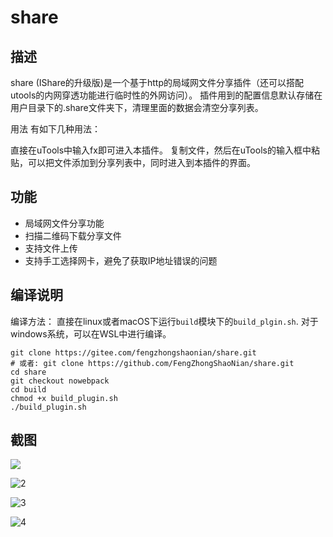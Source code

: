 # share
## 描述
share (IShare的升级版)是一个基于http的局域网文件分享插件（还可以搭配utools的内网穿透功能进行临时性的外网访问）。 插件用到的配置信息默认存储在用户目录下的.share文件夹下，清理里面的数据会清空分享列表。

用法
有如下几种用法：

直接在uTools中输入fx即可进入本插件。
复制文件，然后在uTools的输入框中粘贴，可以把文件添加到分享列表中，同时进入到本插件的界面。


## 功能
- 局域网文件分享功能
- 扫描二维码下载分享文件
- 支持文件上传
- 支持手工选择网卡，避免了获取IP地址错误的问题

## 编译说明

编译方法： 直接在linux或者macOS下运行`build`模块下的`build_plgin.sh`.
对于windows系统，可以在WSL中进行编译。
```shell
git clone https://gitee.com/fengzhongshaonian/share.git
# 或者: git clone https://github.com/FengZhongShaoNian/share.git
cd share
git checkout nowebpack
cd build
chmod +x build_plugin.sh
./build_plugin.sh
```

## 截图

![](https://gitee.com/fengzhongshaonian/share/raw/master/screenshots/1.png)


![2](https://gitee.com/fengzhongshaonian/share/raw/master/screenshots/2.png)


![3](https://gitee.com/fengzhongshaonian/share/raw/master/screenshots/3.png)


![4](https://gitee.com/fengzhongshaonian/share/raw/master/screenshots/4.png)

